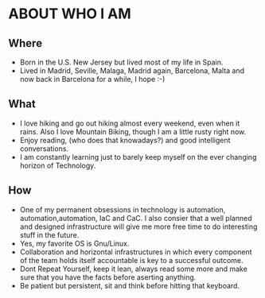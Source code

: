 # ABOUT WHO I AM

## Where

- Born in the U.S. New Jersey but lived most of my life in Spain.
- Lived in Madrid, Seville, Malaga, Madrid again, Barcelona, Malta and now back in Barcelona for a while, I hope :-)

## What

- I love hiking and go out hiking almost every weekend, even when it rains. Also I love Mountain Biking, though I am a little rusty right now.
- Enjoy reading, (who does that knowadays?) and good
  intelligent conversations.
- I am constantly learning just to barely keep myself on the ever changing horizon of Technology.

## How

- One of my permanent obsessions in technology is automation, automation,automation, IaC and CaC. I also consier that a well planned and designed infrastructure will give me more free time to do interesting stuff in the future.
- Yes, my favorite OS is Gnu/Linux.
- Collaboration and horizontal infrastructures in which every component of the team holds itself accountable is key to a successful outcome.
- Dont Repeat Yourself, keep it lean, always read some more and make sure that you have the facts before aserting anything.
- Be patient but persistent, sit and think before hitting that keyboard.
